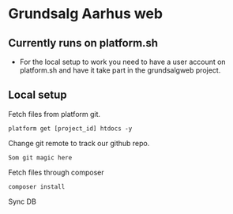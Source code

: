 # Grundsalg Aarhus web

## Currently runs on platform.sh
- For the local setup to work you need to have a user account on platform.sh and have it take part in the grundsalgweb project.

## Local setup
Fetch files from platform git.

    platform get [project_id] htdocs -y

Change git remote to track our github repo.

    Som git magic here


Fetch files through composer

    composer install

Sync DB
